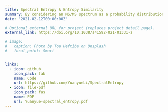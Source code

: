 ```yaml
---
title: Spectral Entropy & Entropy Similarity
summary: By considering an MS/MS spectrum as a probability distribution, we introduced the concept of **Spectral Entropy** to evaluate the information within the spectrum. Expanding on this idea, we proposed **Entropy Similarity** as a metric to measure the similarity between two spectra. Utilizing this approach can lead to a reduction in the false positive rate for metabolite identification by up to 40%.
date: "2021-02-12T00:00:00Z"

# Optional external URL for project (replaces project detail page).
external_link: https://doi.org/10.1038/s41592-021-01331-z

# image:
#   caption: Photo by Toa Heftiba on Unsplash
#   focal_point: Smart


links:
  - icon: github 
    icon_pack: fab
    name: Code
    url: https://github.com/YuanyueLi/SpectralEntropy
  - icon: file-pdf
    icon_pack: fas
    name: PDF
    url: Yuanyue-spectral_entropy.pdf
---
```

